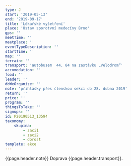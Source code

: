 ```yaml
---
type: J
start: '2019-05-13'
end: '2019-09-17'
title: 'Lékařské vyšetření'
place: 'Ústav sporotvní medecíny Brno'
gps: ''
meetTime: ''
meetplace: ''
eventTypeDescription: ''
startTime: ''
map: ''
terrain: ''
transport: 'autobusem  44, 84 na zastávku „Velodrom“'
accomodation: ''
food: ''
leader: ''
doWeOrganize: ''
note: 'přihlášky přes členskou sekci do 28. dubna 2019'
return: ''
price: ''
program: ''
thingsToTake: ''
signups: ''
id: P20190513_13594
taxonomy:
    skupina:
        - zaci1
        - zaci2
        - dorost
template: akce
---
```

{{page.header.note}}
 Doprava {{page.header.transport}}.
